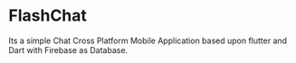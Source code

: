 # FlashChat
Its a simple Chat Cross Platform Mobile Application based upon flutter and Dart with Firebase as Database.
